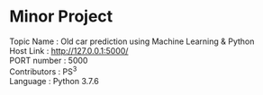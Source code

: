 # Minor Project
Topic Name : Old car prediction using Machine Learning &amp; Python
<br>
Host Link : http://127.0.0.1:5000/
<br>
PORT number : 5000
<br>
Contributors : PS<sup>3</sup>
<br>
Language : Python 3.7.6 
